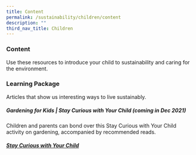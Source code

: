 ```yaml
---
title: Content
permalink: /sustainability/children/content
description: ""
third_nav_title: Children
---
```

### **Content**

Use these resources to introduce your child to sustainability and caring for the environment.
<h3><b>Learning Package</b></h3>
Articles that show us interesting ways to live sustainably.

<h5><b>Gardening for Kids | Stay Curious with Your Child (coming in Dec 2021)</b></h5>
Children and parents can bond over this Stay Curious with Your Child activity on gardening, accompanied by recommended reads.
<h5><a href="https://childrenandteens.nlb.gov.sg/diy-resources/primary/stay-curious-with-your-child">Stay Curious with Your Child</a></h5>